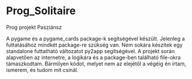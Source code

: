 # Prog_Solitaire

Prog projekt Pasziánsz

A pygame és a pygame_cards package-k segítségével készült. Jelenleg a futtatásához mindkét package-re szükség van. Nem sokára készítek egy standalone futtatható változatot py2app segítségével. A projekt során alapvetően az internetre, a logikára és a package-ben található file-okra támaszkodtam. Bármilyen kódot, melyet nem az elejétől a végéig én írtam, ismerem, és tudom mit csinál.